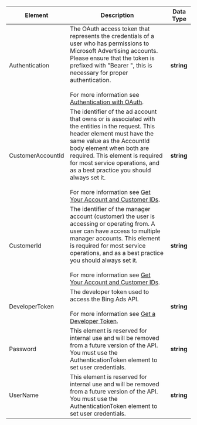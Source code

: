 |Element|Description|Data Type|
|-----------|---------------|-------------|
|Authentication|The OAuth access token that represents the credentials of a user who has permissions to Microsoft Advertising accounts. Please ensure that the token is prefixed with "Bearer ", this is necessary for proper authentication.<br/><br/>For more information see [Authentication with OAuth](../../guides/authentication-oauth.md).|**string**|
|CustomerAccountId|The identifier of the ad account that owns or is associated with the entities in the request. This header element must have the same value as the AccountId body element when both are required. This element is required for most service operations, and as a best practice you should always set it.<br/><br/>For more information see [Get Your Account and Customer IDs](../../guides/get-started.md#get-ids).|**string**|
|CustomerId|The identifier of the manager account (customer) the user is accessing or operating from. A user can have access to multiple manager accounts. This element is required for most service operations, and as a best practice you should always set it.<br/><br/>For more information see [Get Your Account and Customer IDs](../../guides/get-started.md#get-ids).|**string**|
|DeveloperToken|The developer token used to access the Bing Ads API.<br/><br/>For more information see [Get a Developer Token](../../guides/get-started.md#get-developer-token).|**string**|
|Password|This element is reserved for internal use and will be removed from a future version of the API. You must use the AuthenticationToken element to set user credentials.|**string**|
|UserName|This element is reserved for internal use and will be removed from a future version of the API. You must use the AuthenticationToken element to set user credentials.|**string**|
